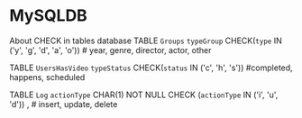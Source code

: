 # MySQLDB
About CHECK in tables database
TABLE `Groups` 
`typeGroup` CHECK(`type` IN ('y', 'g', 'd', 'a', 'o')) # year, genre, director, actor, other

TABLE `UsersHasVideo`
`typeStatus` CHECK(`status` IN ('c', 'h', 's')) #completed, happens, scheduled

TABLE `Log` 
`actionType` CHAR(1) NOT NULL CHECK (`actionType` IN ('i', 'u', 'd')) , # insert, update, delete
